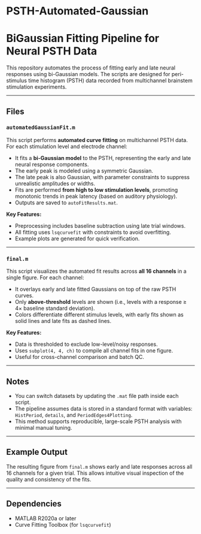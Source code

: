 # PSTH-Automated-Gaussian
# BiGaussian Fitting Pipeline for Neural PSTH Data

This repository automates the process of fitting early and late neural responses using bi-Gaussian models. The scripts are designed for peri-stimulus time histogram (PSTH) data recorded from multichannel brainstem stimulation experiments.

---

## Files

### `automatedGaussianFit.m`
This script performs **automated curve fitting** on multichannel PSTH data. For each stimulation level and electrode channel:

- It fits a **bi-Gaussian model** to the PSTH, representing the early and late neural response components.
- The early peak is modeled using a symmetric Gaussian.
- The late peak is also Gaussian, with parameter constraints to suppress unrealistic amplitudes or widths.
- Fits are performed **from high to low stimulation levels**, promoting monotonic trends in peak latency (based on auditory physiology).
- Outputs are saved to `autoFitResults.mat`.

**Key Features:**
- Preprocessing includes baseline subtraction using late trial windows.
- All fitting uses `lsqcurvefit` with constraints to avoid overfitting.
- Example plots are generated for quick verification.

---

### `final.m`
This script visualizes the automated fit results across **all 16 channels** in a single figure. For each channel:

- It overlays early and late fitted Gaussians on top of the raw PSTH curves.
- Only **above-threshold** levels are shown (i.e., levels with a response ≥ 4× baseline standard deviation).
- Colors differentiate different stimulus levels, with early fits shown as solid lines and late fits as dashed lines.

**Key Features:**
- Data is thresholded to exclude low-level/noisy responses.
- Uses `subplot(4, 4, ch)` to compile all channel fits in one figure.
- Useful for cross-channel comparison and batch QC.

---

## Notes

- You can switch datasets by updating the `.mat` file path inside each script.
- The pipeline assumes data is stored in a standard format with variables: `HistPeriod`, `details`, and `PeriodEdges4Plotting`.
- This method supports reproducible, large-scale PSTH analysis with minimal manual tuning.

---

## Example Output

The resulting figure from `final.m` shows early and late responses across all 16 channels for a given trial. This allows intuitive visual inspection of the quality and consistency of the fits.

---

## Dependencies
- MATLAB R2020a or later
- Curve Fitting Toolbox (for `lsqcurvefit`)
